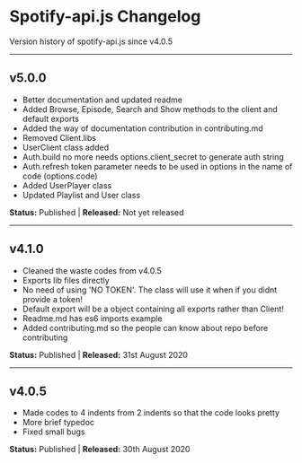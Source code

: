 # Spotify-api.js Changelog

Version history of spotify-api.js since v4.0.5

---

## v5.0.0

- Better documentation and updated readme
- Added Browse, Episode, Search and Show methods to the client and default exports
- Added the way of documentation contribution in contributing.md
- Removed Client.libs
- UserClient class added
- Auth.build no more needs options.client_secret to generate auth string
- Auth.refresh token parameter needs to be used in options in the name of code (options.code)
- Added UserPlayer class
- Updated Playlist and User class

**Status:** Published | **Released:** Not yet released

---

## v4.1.0

- Cleaned the waste codes from v4.0.5
- Exports lib files directly
- No need of using 'NO TOKEN'. The class will use it when if you didnt provide a token!
- Default export will be a object containing all exports rather than Client!
- Readme.md has es6 imports example
- Added contributing.md so the people can know about repo before contributing

**Status:** Published | **Released:** 31st August 2020

---

## v4.0.5

- Made codes to 4 indents from 2 indents so that the code looks pretty
- More brief typedoc
- Fixed small bugs

**Status:** Published | **Released:** 30th August 2020

